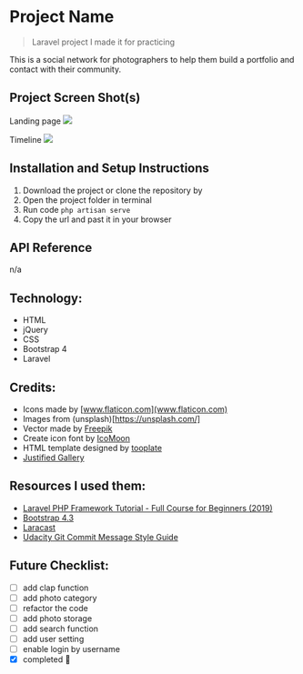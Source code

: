 # Project Name
>Laravel project I made it for practicing

This is a social network for photographers to help them build a portfolio and contact with their community.


## Project Screen Shot(s)
Landing page
![](https://github.com/iAbrar/photographersNetwork/blob/master/2.png)

Timeline
![](https://github.com/iAbrar/photographersNetwork/blob/master/1.png)


## Installation and Setup Instructions
1. Download the project or clone the repository by
2. Open the project folder in terminal
3. Run code  `php artisan serve`
4. Copy the url and past it in your browser


## API Reference
n/a

## Technology:
- HTML
- jQuery
- CSS
- Bootstrap 4
- Laravel


## Credits:
- Icons made by [www.flaticon.com](www.flaticon.com)
- Images from (unsplash)[https://unsplash.com/]
- Vector made by [Freepik](https://www.freepik.com)
- Create icon font by [IcoMoon](https://icomoon.io/)
- HTML template designed by [tooplate](https://www.facebook.com/tooplate)
- [Justified Gallery](http://miromannino.github.io/Justified-Gallery/)

## Resources I used them:
- [Laravel PHP Framework Tutorial - Full Course for Beginners (2019)](https://www.youtube.com/watch?v=ImtZ5yENzgE)
- [Bootstrap 4.3](https://getbootstrap.com/)
- [Laracast](https://laracasts.com/)
- [Udacity Git Commit Message Style Guide](https://udacity.github.io/git-styleguide/)

## Future Checklist:
- [ ] add clap function
- [ ] add photo category
- [ ] refactor the code
- [ ] add photo storage
- [ ] add search function
- [ ] add user setting
- [ ] enable login by username
- [x] completed :muscle:

